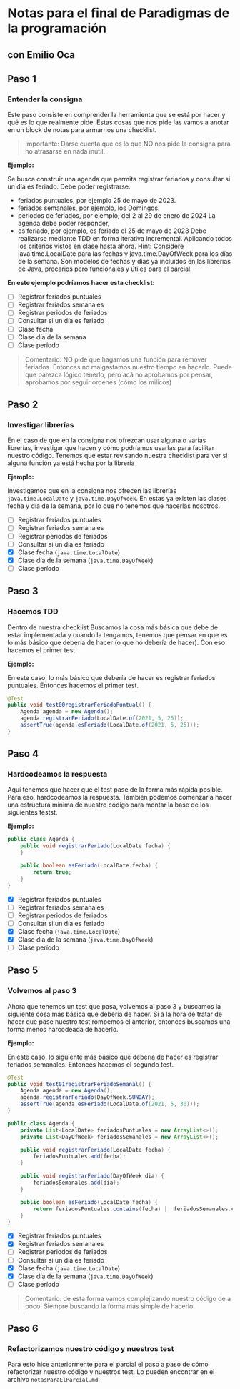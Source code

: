 # Notas para el final de Paradigmas de la programación

## con Emilio Oca

## Paso 1

### Entender la consigna

Este paso consiste en comprender la herramienta que se está por hacer y qué es lo que realmente pide. Estas cosas que nos pide las vamos a anotar en un block de notas para armarnos una checklist.

>Importante: Darse cuenta que es lo que NO nos pide la consigna para no atrasarse en nada inútil.

__Ejemplo:__

Se busca construir una agenda que permita registrar feriados y consultar si un día es
feriado.
Debe poder registrarse:

- feriados puntuales, por ejemplo 25 de mayo de 2023.
- feriados semanales, por ejemplo, los Domingos.
- periodos de feriados, por ejemplo, del 2 al 29 de enero de 2024
La agenda debe poder responder,
- es feriado, por ejemplo, es feriado el 25 de mayo de 2023
Debe realizarse mediante TDD en forma iterativa incremental.
Aplicando todos los criterios vistos en clase hasta ahora.
Hint:
Considere java.time.LocalDate para las fechas y java.time.DayOfWeek para los días de
la semana. Son modelos de fechas y días ya incluidos en las librerías de Java,
precarios pero funcionales y útiles para el parcial.

__En este ejemplo podríamos hacer esta checklist:__

- [ ] Registrar feriados puntuales
- [ ] Registrar feriados semanales
- [ ] Registrar periodos de feriados
- [ ] Consultar si un día es feriado
- [ ] Clase fecha
- [ ] Clase día de la semana
- [ ] Clase período

>Comentario: NO pide que hagamos una función para remover feriados. Entonces no malgastamos nuestro tiempo en hacerlo. Puede que parezca lógico tenerlo, pero acá no aprobamos por pensar, aprobamos por seguir ordenes (cómo los milicos)

## Paso 2

### Investigar librerías

En el caso de que en la consigna nos ofrezcan usar alguna o varias librerías, investigar que hacen y cómo podríamos usarlas para facilitar nuestro código. Tenemos que estar revisando nuestra checklist para ver si alguna función ya está hecha por la librería

__Ejemplo:__

Investigamos que en la consigna nos ofrecen las librerías `java.time.LocalDate` y `java.time.DayOfWeek`. En estas ya existen las clases fecha y día de la semana, por lo que no tenemos que hacerlas nosotros.

- [ ] Registrar feriados puntuales
- [ ] Registrar feriados semanales
- [ ] Registrar periodos de feriados
- [ ] Consultar si un día es feriado
- [x] Clase fecha (`java.time.LocalDate`)
- [x] Clase día de la semana (`java.time.DayOfWeek`)
- [ ] Clase período

## Paso 3

### Hacemos TDD

Dentro de nuestra checklist Buscamos la cosa más básica que debe de estar implementada y cuando la tengamos, tenemos que pensar en que es lo más básico que debería de hacer (o que nó debería de hacer). Con eso hacemos el primer test.

__Ejemplo:__

En este caso, lo más básico que debería de hacer es registrar feriados puntuales. Entonces hacemos el primer test.

```java
@Test
public void test00registrarFeriadoPuntual() {
    Agenda agenda = new Agenda();
    agenda.registrarFeriado(LocalDate.of(2021, 5, 25));
    assertTrue(agenda.esFeriado(LocalDate.of(2021, 5, 25)));
}
```

## Paso 4

### Hardcodeamos la respuesta

Aquí tenemos que hacer que el test pase de la forma más rápida posible. Para eso, hardcodeamos la respuesta. También podemos comenzar a hacer una estructura mínima de nuestro código para montar la base de los siguientes testst.

__Ejemplo:__

```java
public class Agenda {
    public void registrarFeriado(LocalDate fecha) {
    }

    public boolean esFeriado(LocalDate fecha) {
        return true;
    }
}
```

- [x] Registrar feriados puntuales
- [ ] Registrar feriados semanales
- [ ] Registrar periodos de feriados
- [ ] Consultar si un día es feriado
- [x] Clase fecha (`java.time.LocalDate`)
- [x] Clase día de la semana (`java.time.DayOfWeek`)
- [ ] Clase período

## Paso 5

### Volvemos al paso 3

Ahora que tenemos un test que pasa, volvemos al paso 3 y buscamos la siguiente cosa más básica que debería de hacer. Si a la hora de tratar de hacer que pase nuestro test rompemos el anterior, entonces buscamos una forma menos harcodeada de hacerlo.

__Ejemplo:__

En este caso, lo siguiente más básico que debería de hacer es registrar feriados semanales. Entonces hacemos el segundo test.

```java
@Test
public void test01registrarFeriadoSemanal() {
    Agenda agenda = new Agenda();
    agenda.registrarFeriado(DayOfWeek.SUNDAY);
    assertTrue(agenda.esFeriado(LocalDate.of(2021, 5, 30)));
}
```

```java
public class Agenda {
    private List<LocalDate> feriadosPuntuales = new ArrayList<>();
    private List<DayOfWeek> feriadosSemanales = new ArrayList<>();

    public void registrarFeriado(LocalDate fecha) {
        feriadosPuntuales.add(fecha);
    }

    public void registrarFeriado(DayOfWeek dia) {
        feriadosSemanales.add(dia);
    }

    public boolean esFeriado(LocalDate fecha) {
        return feriadosPuntuales.contains(fecha) || feriadosSemanales.contains(fecha.getDayOfWeek());
    }
}
```

- [x] Registrar feriados puntuales
- [x] Registrar feriados semanales
- [ ] Registrar periodos de feriados
- [ ] Consultar si un día es feriado
- [x] Clase fecha (`java.time.LocalDate`)
- [x] Clase día de la semana (`java.time.DayOfWeek`)
- [ ] Clase período

>Comentario: de esta forma vamos complejizando nuestro código de a poco. Siempre buscando la forma más simple de hacerlo.

## Paso 6

### Refactorizamos nuestro código y nuestros test

Para esto hice anteriormente para el parcial el paso a paso de cómo refactorizar nuestro código y nuestros test. Lo pueden encontrar en el archivo `notasParaElParcial.md`.
